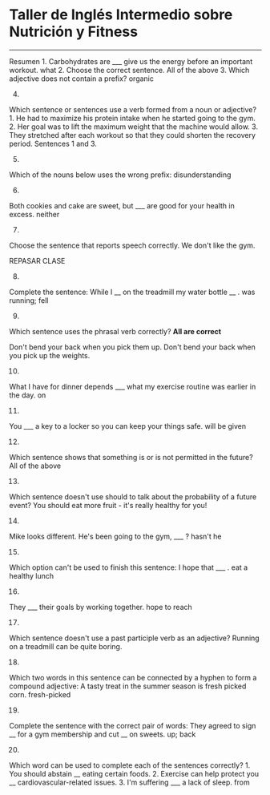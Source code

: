 
# Taller de Inglés Intermedio sobre Nutrición y Fitness
------------------------------------------------------------------------------------------------------------------
Resumen
1.
Carbohydrates are ___ give us the energy before an important workout.
what
2.
Choose the correct sentence.
All of the above
3.
Which adjective does not contain a prefix?
organic

4.
Which sentence or sentences use a verb formed from a noun or adjective? 1. He had to maximize his protein intake when he started going to the gym. 2. Her goal was to lift the maximum weight that the machine would allow. 3. They stretched after each workout so that they could shorten the recovery period.
Sentences 1 and 3.

5.
Which of the nouns below uses the wrong prefix:
disunderstanding

6.
Both cookies and cake are sweet, but ___ are good for your health in excess.
neither

7.
Choose the sentence that reports speech correctly.
We don't like the gym.

REPASAR CLASE

8.
Complete the sentence: While I __ on the treadmill my water bottle __ .
was running; fell

9.
Which sentence uses the phrasal verb correctly?
**All are correct**

Don't bend your back when you pick them up.
Don't bend your back when you pick up the weights.

10.
What I have for dinner depends ___ what my exercise routine was earlier in the day.
on

11.
You ___ a key to a locker so you can keep your things safe.
will be given

12.
Which sentence shows that something is or is not permitted in the future?
All of the above

13.
Which sentence doesn't use should to talk about the probability of a future event?
You should eat more fruit - it's really healthy for you!

14.
Mike looks different. He's been going to the gym, ___ ?
hasn't he

15.
Which option can't be used to finish this sentence: I hope that ___ .
eat a healthy lunch

16.
They ___ their goals by working together.
hope to reach

17.
Which sentence doesn't use a past participle verb as an adjective?
Running on a treadmill can be quite boring.

18.
Which two words in this sentence can be connected by a hyphen to form a compound adjective: A tasty treat in the summer season is fresh picked corn.
fresh-picked

19.
Complete the sentence with the correct pair of words: They agreed to sign __ for a gym membership and cut __ on sweets.
up; back

20.
Which word can be used to complete each of the sentences correctly? 1. You should abstain __ eating certain foods. 2. Exercise can help protect you __ cardiovascular-related issues. 3. I'm suffering ___ a lack of sleep.
from